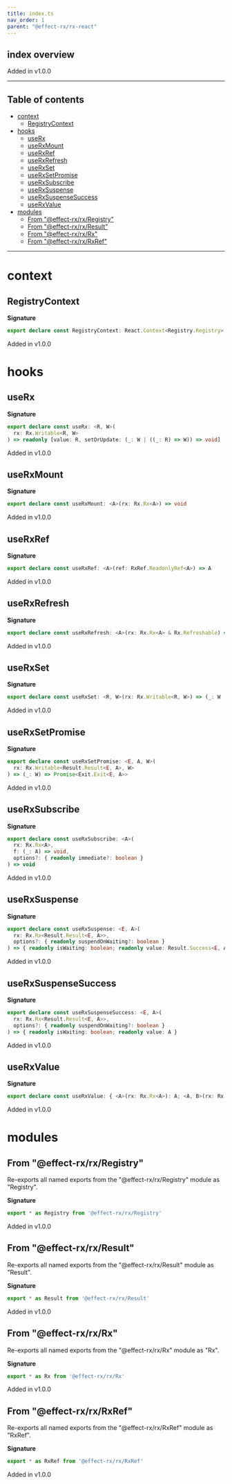 ```yaml
---
title: index.ts
nav_order: 1
parent: "@effect-rx/rx-react"
---
```


## index overview

Added in v1.0.0

---

<h2 class="text-delta">Table of contents</h2>

- [context](#context)
  - [RegistryContext](#registrycontext)
- [hooks](#hooks)
  - [useRx](#userx)
  - [useRxMount](#userxmount)
  - [useRxRef](#userxref)
  - [useRxRefresh](#userxrefresh)
  - [useRxSet](#userxset)
  - [useRxSetPromise](#userxsetpromise)
  - [useRxSubscribe](#userxsubscribe)
  - [useRxSuspense](#userxsuspense)
  - [useRxSuspenseSuccess](#userxsuspensesuccess)
  - [useRxValue](#userxvalue)
- [modules](#modules)
  - [From "@effect-rx/rx/Registry"](#from-effect-rxrxregistry)
  - [From "@effect-rx/rx/Result"](#from-effect-rxrxresult)
  - [From "@effect-rx/rx/Rx"](#from-effect-rxrxrx)
  - [From "@effect-rx/rx/RxRef"](#from-effect-rxrxrxref)

---

# context

## RegistryContext

**Signature**

```ts
export declare const RegistryContext: React.Context<Registry.Registry>
```

Added in v1.0.0

# hooks

## useRx

**Signature**

```ts
export declare const useRx: <R, W>(
  rx: Rx.Writable<R, W>
) => readonly [value: R, setOrUpdate: (_: W | ((_: R) => W)) => void]
```

Added in v1.0.0

## useRxMount

**Signature**

```ts
export declare const useRxMount: <A>(rx: Rx.Rx<A>) => void
```

Added in v1.0.0

## useRxRef

**Signature**

```ts
export declare const useRxRef: <A>(ref: RxRef.ReadonlyRef<A>) => A
```

Added in v1.0.0

## useRxRefresh

**Signature**

```ts
export declare const useRxRefresh: <A>(rx: Rx.Rx<A> & Rx.Refreshable) => () => void
```

Added in v1.0.0

## useRxSet

**Signature**

```ts
export declare const useRxSet: <R, W>(rx: Rx.Writable<R, W>) => (_: W | ((_: R) => W)) => void
```

Added in v1.0.0

## useRxSetPromise

**Signature**

```ts
export declare const useRxSetPromise: <E, A, W>(
  rx: Rx.Writable<Result.Result<E, A>, W>
) => (_: W) => Promise<Exit.Exit<E, A>>
```

Added in v1.0.0

## useRxSubscribe

**Signature**

```ts
export declare const useRxSubscribe: <A>(
  rx: Rx.Rx<A>,
  f: (_: A) => void,
  options?: { readonly immediate?: boolean }
) => void
```

Added in v1.0.0

## useRxSuspense

**Signature**

```ts
export declare const useRxSuspense: <E, A>(
  rx: Rx.Rx<Result.Result<E, A>>,
  options?: { readonly suspendOnWaiting?: boolean }
) => { readonly isWaiting: boolean; readonly value: Result.Success<E, A> | Result.Failure<E, A> }
```

Added in v1.0.0

## useRxSuspenseSuccess

**Signature**

```ts
export declare const useRxSuspenseSuccess: <E, A>(
  rx: Rx.Rx<Result.Result<E, A>>,
  options?: { readonly suspendOnWaiting?: boolean }
) => { readonly isWaiting: boolean; readonly value: A }
```

Added in v1.0.0

## useRxValue

**Signature**

```ts
export declare const useRxValue: { <A>(rx: Rx.Rx<A>): A; <A, B>(rx: Rx.Rx<A>, f: (_: A) => B): B }
```

Added in v1.0.0

# modules

## From "@effect-rx/rx/Registry"

Re-exports all named exports from the "@effect-rx/rx/Registry" module as "Registry".

**Signature**

```ts
export * as Registry from '@effect-rx/rx/Registry'
```

Added in v1.0.0

## From "@effect-rx/rx/Result"

Re-exports all named exports from the "@effect-rx/rx/Result" module as "Result".

**Signature**

```ts
export * as Result from '@effect-rx/rx/Result'
```

Added in v1.0.0

## From "@effect-rx/rx/Rx"

Re-exports all named exports from the "@effect-rx/rx/Rx" module as "Rx".

**Signature**

```ts
export * as Rx from '@effect-rx/rx/Rx'
```

Added in v1.0.0

## From "@effect-rx/rx/RxRef"

Re-exports all named exports from the "@effect-rx/rx/RxRef" module as "RxRef".

**Signature**

```ts
export * as RxRef from '@effect-rx/rx/RxRef'
```

Added in v1.0.0
